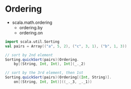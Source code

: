 # Ordering

- scala.math.ordering
    + ordering.by
    + ordering.on
    
```scala
import scala.util.Sorting
val pairs = Array(("a", 5, 2), ("c", 3, 1), ("b", 1, 3))

// sort by 2nd element
Sorting.quickSort(pairs)(Ordering.
    by[(String, Int, Int), Int](_._2)

// sort by the 3rd element, then 1st
Sorting.quickSort(pairs)(Ordering[(Int, String)].
    on[(String, Int, Int)]((_._3, _._1))

```
